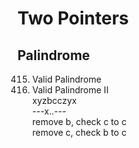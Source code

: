 # Two Pointers
## Palindrome
415. Valid Palindrome <br/>
891. Valid Palindrome II <br/>
xyzbcczyx <br/>
---x..--- <br/>
remove b, check c to c <br/>
remove c, check b to c <br/>


